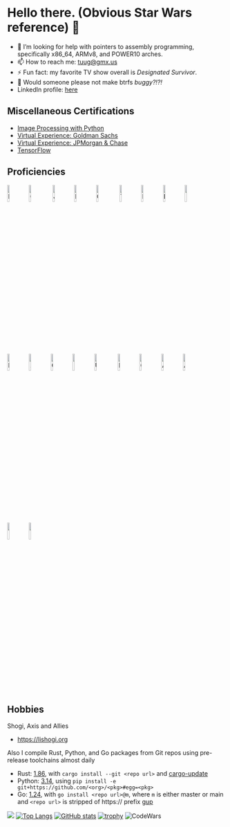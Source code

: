 # Hello there. (Obvious Star Wars reference) 👋

- 🤔 I’m looking for help with pointers to assembly programming, specifically x86_64, ARMv8, and POWER10 arches.
- 📫 How to reach me: tuug@gmx.us
- ⚡ Fun fact: my favorite TV show overall is _Designated Survivor_.
- :grimacing: Would someone please not make btrfs *buggy?!?!*
- LinkedIn profile: [here](https://www.linkedin.com/in/charlie-lin-8a2a30196)


## Miscellaneous Certifications

* [Image Processing with Python](https://www.datacamp.com/statement-of-accomplishment/track/0903c21f7f062f4de6ac39c080734596366bcadc)
* [Virtual Experience: Goldman Sachs](https://insidesherpa.s3.amazonaws.com/completion-certificates/Goldman%20Sachs/NPdeQ43o8P9HJmJzg_Goldman%20Sachs_vre2XwfPK4iuAFTxZ_completion_certificate.pdf)
* [Virtual Experience: JPMorgan & Chase](https://insidesherpa.s3.amazonaws.com/completion-certificates/JP%20Morgan/R5iK7HMxJGBgaSbvk_J.P.%20Morgan%20Chase_vre2XwfPK4iuAFTxZ_completion_certificate.pdf)
* [TensorFlow](https://www.linkedin.com/feed/update/urn:li:activity:6846920524858298368/)

## Proficiencies
<img src="https://cdn.jsdelivr.net/gh/devicons/devicon/icons/python/python-original.svg" alt="Python" width=10% height=10%/><img src="https://cdn.jsdelivr.net/gh/devicons/devicon/icons/cplusplus/cplusplus-original.svg" alt="C++" width=10% height=10%/>
 <img src="https://cdn.jsdelivr.net/gh/devicons/devicon/icons/java/java-original.svg" alt="Java" width=10% height=10%/><img src="https://cdn.jsdelivr.net/gh/devicons/devicon/icons/pandas/pandas-original.svg" alt="Pandas" width=10% height=10%/><img src="https://cdn.jsdelivr.net/gh/devicons/devicon/icons/c/c-original.svg" alt="C" width=10% height=10%/>
 <img src="https://cdn.jsdelivr.net/gh/devicons/devicon/icons/typescript/typescript-original.svg" alt="Typescript" width=10% height=10%/><img src="https://cdn.jsdelivr.net/gh/devicons/devicon@latest/icons/flask/flask-original-wordmark.svg" alt="Flask" width=10% height=10%/><img src="https://cdn.jsdelivr.net/gh/devicons/devicon/icons/docker/docker-original.svg" alt="Docker" width=10% height=10%/><img src="https://cdn.jsdelivr.net/gh/devicons/devicon@latest/icons/githubactions/githubactions-original.svg" height=10% width=10%/><img src="https://cdn.jsdelivr.net/gh/devicons/devicon/icons/numpy/numpy-original.svg" alt="Numpy" width=10% height=10%/><img src="https://cdn.jsdelivr.net/gh/devicons/devicon/icons/dotnetcore/dotnetcore-original.svg"  alt=".NET" width=10% height=10%/><img src="https://cdn.jsdelivr.net/gh/devicons/devicon/icons/csharp/csharp-original.svg" alt="C#" width=10% height=10%/><img src="https://cdn.jsdelivr.net/gh/devicons/devicon@latest/icons/npm/npm-original-wordmark.svg" width=10% height=10% /><img src="https://cdn.jsdelivr.net/gh/devicons/devicon/icons/unity/unity-original.svg" width=10% height=10% alt="Unity"/>
 <img src="https://cdn.jsdelivr.net/gh/devicons/devicon/icons/kotlin/kotlin-original.svg" alt="Kotlin" width=10% height=10%/><img src="https://cdn.jsdelivr.net/gh/devicons/devicon/icons/go/go-original-wordmark.svg" alt="Go" width=10% height=10%/><img src="https://cdn.jsdelivr.net/gh/devicons/devicon@latest/icons/ansible/ansible-original.svg" alt="Ansible" width=10% height=10%/><img src="https://cdn.jsdelivr.net/gh/devicons/devicon@latest/icons/rust/rust-original.svg"  alt="Ansible" width=10% height=10%  /><img src="https://cdn.jsdelivr.net/gh/devicons/devicon@latest/icons/tensorflow/tensorflow-original.svg" width=10% height=10% /><img src="https://cdn.jsdelivr.net/gh/devicons/devicon@latest/icons/scikitlearn/scikitlearn-original.svg" width=10% height=10%/>

## Hobbies
Shogi, Axis and Allies
* https://lishogi.org

Also I compile Rust, Python, and Go packages from Git repos using pre-release toolchains almost daily
* Rust: [1.86](https://releases.rs/docs/1.81.0/), with `cargo install --git <repo url>` and [cargo-update](https://github.com/nabijaczleweli/cargo-update)
* Python: [3.14](https://docs.python.org/3.13/whatsnew/3.13.html), using `pip install -e git+https://github.com/<org>/<pkg>#egg=<pkg>`
* Go: [1.24](https://tip.golang.org/doc/go1.23), with `go install <repo url>@m`, where `m` is either master or main and `<repo url>` is stripped of https:// prefix [gup](https://github.com/nao1215/gup)

![](http://github-profile-summary-cards.vercel.app/api/cards/profile-details?username=clin1234&theme=github)
[![Top Langs](https://github-readme-stats.vercel.app/api/top-langs/?username=clin1234&layout=compact&langs_count=10)](https://github.com/anuraghazra/github-readme-stats)
[![GitHub stats](https://github-readme-stats.vercel.app/api?username=clin1234&count_private=true&show_icons=true)](https://github.com/anuraghazra/github-readme-stats)
[![trophy](https://github-profile-trophy.vercel.app/?username=ryo-ma)](https://github.com/ryo-ma/github-profile-trophy)
![CodeWars](https://www.codewars.com/users/clin1234/badges/large)
